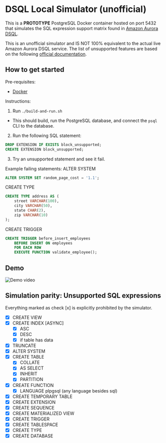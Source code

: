# DSQL Local Simulator (**un**official)

This is a **PROTOTYPE** PostgreSQL Docker container hosted on port 5432 that simulates the SQL expression support matrix found in [Amazon Aurora DSQL](https://aws.amazon.com/rds/aurora/dsql/).

This is an unofficial simulator and IS NOT 100% equivalent to the actual live Amazon Aurora DSQL service. The list of unsupported features are based on the following [official documentation](https://docs.aws.amazon.com/aurora-dsql/latest/userguide/working-with-postgresql-compatibility-unsupported-features.html).

## How to get started

Pre-requisites:
- [Docker](https://docker.com)

Instructions:
1. Run `./build-and-run.sh`
  - This should build, run the PostgreSQL database, and connect the `psql` CLI to the database.
2. Run the following SQL statement:
```sql
DROP EXTENSION IF EXISTS block_unsupported;
CREATE EXTENSION block_unsupported;
```
3. Try an unsupported statement and see it fail.

Example failing statements:
ALTER SYSTEM
```sql
ALTER SYSTEM SET random_page_cost = '1.1';
```

CREATE TYPE
```sql
CREATE TYPE address AS (
    street VARCHAR(100),
    city VARCHAR(50),
    state CHAR(2),
    zip VARCHAR(10)
);
```

CREATE TRIGGER
```sql
CREATE TRIGGER before_insert_employees
    BEFORE INSERT ON employees
    FOR EACH ROW
    EXECUTE FUNCTION validate_employee();
```

## Demo

![Demo video](./assets/demo.gif)

## Simulation parity: Unsupported SQL expressions

Everything marked as check [x] is explicitly prohibited by the simulator.

- [x] CREATE VIEW
- [X] CREATE INDEX [ASYNC]
  - [X] ASC
  - [X] DESC
  - [X] if table has data
- [x] TRUNCATE
- [x] ALTER SYSTEM
- [x] CREATE TABLE
  - [X] COLLATE
  - [x] AS SELECT
  - [x] INHERIT
  - [X] PARTITION
- [x] CREATE FUNCTION
  - [x] LANGUAGE plpgsql (any language besides sql)
- [X] CREATE TEMPORARY TABLE
- [x] CREATE EXTENSION
- [x] CREATE SEQUENCE
- [x] CREATE MATERIALIZED VIEW
- [x] CREATE TRIGGER
- [x] CREATE TABLESPACE
- [x] CREATE TYPE
- [x] CREATE DATABASE
